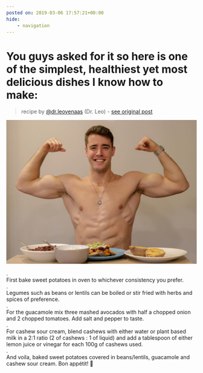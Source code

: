 ```yaml
---
posted on: 2019-03-06 17:57:21+00:00
hide:
    - navigation
---
```


# You guys asked for it so here is one of the simplest, healthiest yet most delicious dishes I know how to make: 

> recipe by [@dr.leovenaas](https://www.instagram.com/dr.leovenaas/) 
(Dr. Leo) - [see original post](https://instagram.com/p/BurRH6snV0s)

![](../img/dr.leovenaas_06-03-2019_1703.png)

.\
First bake sweet potatoes in oven to whichever consistency you prefer.\
.\
Legumes such as beans or lentils can be boiled or stir fried with herbs and spices of preference.\
.\
For the guacamole mix three mashed avocados with half a chopped onion and 2 chopped tomatoes. Add salt and pepper to taste.\
.\
For cashew sour cream, blend cashews with either water or plant based milk in a 2:1 ratio (2 of cashews : 1 of liquid) and add a tablespoon of either lemon juice or vinegar for each 100g of cashews used.\
.\
And voila, baked sweet potatoes covered in beans/lentils, guacamole and cashew sour cream. Bon appétit! 🤤 